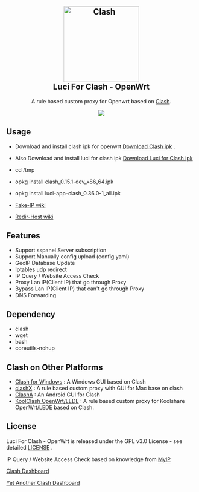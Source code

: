 <h2 align="center">
  <img src="https://github.com/Dreamacro/clash/raw/master/docs/logo.png" alt="Clash" width="200">
  <br>Luci For Clash - OpenWrt <br>

</h2>

  <p align="center">
	A rule based custom proxy for Openwrt based on <a href="https://github.com/Dreamacro/clash" target="_blank">Clash</a>.
  </p>
  <p align="center">
  <a target="_blank" href="https://github.com/frainzy1477/luci-app-clash/releases/tag/v0.37.0">
    <img src="https://img.shields.io/badge/luci%20for%20clash-v0.37.0-blue.svg">
  </a>
  
  </p>

  
 ## Usage

- Download and install clash ipk for openwrt [Download Clash ipk](https://github.com/frainzy1477/clash/releases) .

- Also Download and install luci for clash ipk  [Download Luci for Clash ipk](https://github.com/frainzy1477/luci-app-clash/releases)

- cd /tmp

- opkg install clash_0.15.1-dev_x86_64.ipk

- opkg install luci-app-clash_0.36.0-1_all.ipk

- [Fake-IP wiki](https://github.com/frainzy1477/luci-app-clash/wiki/Fake-IP-Mode)

- [Redir-Host wiki](https://github.com/frainzy1477/luci-app-clash/wiki/Redir-Host-Mode)

## Features
- Support sspanel Server subscription
- Support Manually config upload (config.yaml)
- GeoIP Database Update
- Iptables udp redirect
- IP Query / Website Access Check
- Proxy Lan IP(Client IP) that go through Proxy
- Bypass Lan IP(Client IP) that can't go through Proxy
- DNS Forwarding

## Dependency

- clash
- wget
- bash
- coreutils-nohup

## Clash on Other Platforms

- [Clash for Windows](https://github.com/Fndroid/clash_for_windows_pkg/releases) : A Windows GUI based on Clash
- [clashX](https://github.com/yichengchen/clashX) : A rule based custom proxy with GUI for Mac base on clash
- [ClashA](https://github.com/ccg2018/ClashA/tree/master) : An Android GUI for Clash
- [KoolClash OpenWrt/LEDE](https://github.com/SukkaW/Koolshare-Clash/tree/master) : A rule based custom proxy for Koolshare OpenWrt/LEDE based on Clash.

## License

Luci For Clash - OpenWrt is released under the GPL v3.0 License - see detailed [LICENSE](https://github.com/frainzy1477/luci-app-clash/blob/master/LICENSE) .

IP Query / Website Access Check based on  knowledge from  [MyIP](https://github.com/SukkaW/MyIP)

[Clash Dashboard](https://github.com/Dreamacro/clash-dashboard)

[Yet Another Clash Dashboard](https://github.com/haishanh/yacd)
